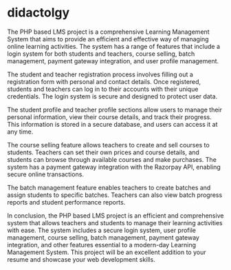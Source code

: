# didactolgy

The PHP based LMS project is a comprehensive Learning Management System that aims to provide an efficient and effective way of managing online learning activities. The system has a range of features that include a login system for both students and teachers, course selling, batch management, payment gateway integration, and user profile management.

The student and teacher registration process involves filling out a registration form with personal and contact details. Once registered, students and teachers can log in to their accounts with their unique credentials. The login system is secure and designed to protect user data.

The student profile and teacher profile sections allow users to manage their personal information, view their course details, and track their progress. This information is stored in a secure database, and users can access it at any time.

The course selling feature allows teachers to create and sell courses to students. Teachers can set their own prices and course details, and students can browse through available courses and make purchases. The system has a payment gateway integration with the Razorpay API, enabling secure online transactions.

The batch management feature enables teachers to create batches and assign students to specific batches. Teachers can also view batch progress reports and student performance reports.

In conclusion, the PHP based LMS project is an efficient and comprehensive system that allows teachers and students to manage their learning activities with ease. The system includes a secure login system, user profile management, course selling, batch management, payment gateway integration, and other features essential to a modern-day Learning Management System. This project will be an excellent addition to your resume and showcase your web development skills.
